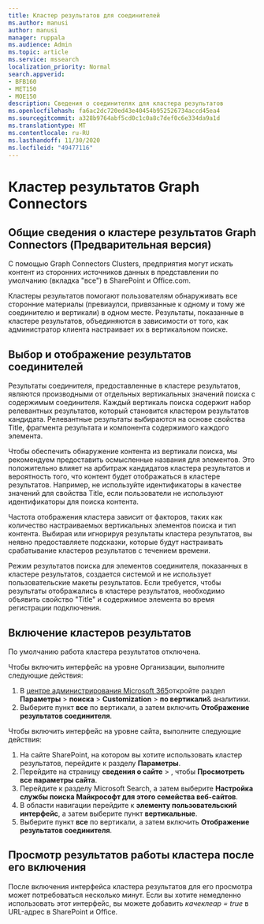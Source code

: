 ```yaml
---
title: Кластер результатов для соединителей
ms.author: manusi
author: manusi
manager: ruppala
ms.audience: Admin
ms.topic: article
ms.service: mssearch
localization_priority: Normal
search.appverid:
- BFB160
- MET150
- MOE150
description: Сведения о соединителях для кластера результатов
ms.openlocfilehash: fa6ac2dc720ed43e40454b952526734accd45ea4
ms.sourcegitcommit: a328b9764abf5cd0c1c0a8c7def0c6e334da9a1d
ms.translationtype: MT
ms.contentlocale: ru-RU
ms.lasthandoff: 11/30/2020
ms.locfileid: "49477116"
---
```

# <a name="graph-connectors-result-cluster"></a>Кластер результатов Graph Connectors

## <a name="overview-of-the-graph-connectors-result-cluster-preview"></a>Общие сведения о кластере результатов Graph Connectors (Предварительная версия)  

С помощью Graph Connectors Clusters, предприятия могут искать контент из сторонних источников данных в представлении по умолчанию (вкладка "все") в SharePoint и Office.com.

Кластеры результатов помогают пользователям обнаруживать все сторонние материалы (превиаулси, привязанные к одному и тому же соединителю и вертикали) в одном месте. Результаты, показанные в кластере результатов, объединяются в зависимости от того, как администратор клиента настраивает их в вертикальном поиске.  

## <a name="how-connector-results-are-selected-and-displayed"></a>Выбор и отображение результатов соединителей

Результаты соединителя, предоставленные в кластере результатов, являются производными от отдельных вертикальных значений поиска с содержимым соединителя. Каждый вертикаль поиска содержит набор релевантных результатов, который становится кластером результатов кандидата. Релевантные результаты выбираются на основе свойства Title, фрагмента результата и компонента содержимого каждого элемента.

Чтобы обеспечить обнаружение контента из вертикали поиска, мы рекомендуем предоставить осмысленные названия для элементов. Это положительно влияет на арбитраж кандидатов кластера результатов и вероятность того, что контент будет отображаться в кластере результатов. Например, не используйте идентификаторы в качестве значений для свойства Title, если пользователи не используют идентификаторы для поиска контента.

Частота отображения кластера зависит от факторов, таких как количество настраиваемых вертикальных элементов поиска и тип контента. Выбирая или игнорируя результаты кластера результатов, вы неявно предоставляете подсказки, которые будут настраивать срабатывание кластеров результатов с течением времени.

Режим результатов поиска для элементов соединителя, показанных в кластере результатов, создается системой и не использует пользовательские макеты результатов. Если требуется, чтобы результаты отображались в кластере результатов, необходимо объявить свойство "Title" и содержимое элемента во время регистрации подключения.

## <a name="enable-result-clusters"></a>Включение кластеров результатов
  
По умолчанию работа кластера результатов отключена.  

Чтобы включить интерфейс на уровне Организации, выполните следующие действия:

1. В [центре администрирования Microsoft 365](https://admin.microsoft.com/)откройте раздел **Параметры**  >  **поиска**  >  **Customization**  >  **по вертикали**& аналитики.  
2. Выберите пункт **все** по вертикали, а затем включить **Отображение результатов соединителя**. 


Чтобы включить интерфейс на уровне сайта, выполните следующие действия:

1. На сайте SharePoint, на котором вы хотите использовать кластер результатов, перейдите к разделу **Параметры**.
2. Перейдите на страницу **сведения о сайте** > , чтобы **Просмотреть все параметры сайта**.
3. Перейдите к разделу Microsoft Search, а затем выберите **Настройка службы поиска Майкрософт для этого семейства веб-сайтов**.
4. В области навигации перейдите к **элементу пользовательский интерфейс**, а затем выберите пункт **вертикальные**.
5. Выберите пункт **все** по вертикали, а затем включить **Отображение результатов соединителя**.

## <a name="view-the-result-cluster-experience-after-it-is-enabled"></a>Просмотр результатов работы кластера после его включения

После включения интерфейса кластера результатов для его просмотра может потребоваться несколько минут. Если вы хотите немедленно использовать этот интерфейс, вы можете добавить *качеклеар = true* в URL-адрес в SharePoint и Office.
